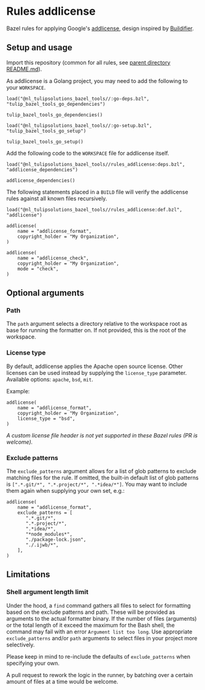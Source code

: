# Rules addlicense

Bazel rules for applying Google's [addlicense](https://github.com/google/addlicense), design inspired by
[Buildifier](https://github.com/bazelbuild/buildtools/tree/master/buildifier).

## Setup and usage

Import this repository (common for all rules, see [parent directory README.md](../README.md)).

As addlicense is a Golang project, you may need to add the following to your `WORKSPACE`.

    load("@nl_tulipsolutions_bazel_tools//:go-deps.bzl", "tulip_bazel_tools_go_dependencies")

    tulip_bazel_tools_go_dependencies()

    load("@nl_tulipsolutions_bazel_tools//:go-setup.bzl", "tulip_bazel_tools_go_setup")

    tulip_bazel_tools_go_setup()

Add the following code to the `WORKSPACE` file for addlicense itself.

    load("@nl_tulipsolutions_bazel_tools//rules_addlicense:deps.bzl", "addlicense_dependencies")

    addlicense_dependencies()

The following statements placed in a `BUILD` file will verify the addlicense rules against all known files recursively.

    load("@nl_tulipsolutions_bazel_tools//rules_addlicense:def.bzl", "addlicense")

    addlicense(
        name = "addlicense_format",
        copyright_holder = "My Organization",
    )

    addlicense(
        name = "addlicense_check",
        copyright_holder = "My Organization",
        mode = "check",
    )

## Optional arguments

### Path

The `path` argument selects a directory relative to the workspace root as base for running the formatter on.
If not provided, this is the root of the workspace.

### License type

By default, addlicense applies the Apache open source license.
Other licenses can be used instead by supplying the `license_type` parameter.
Available options: `apache`, `bsd`, `mit`.

Example:

    addlicense(
        name = "addlicense_format",
        copyright_holder = "My Organization",
        license_type = "bsd",
    )

*A custom license file header is not yet supported in these Bazel rules (PR is welcome).*

### Exclude patterns

The `exclude_patterns` argument allows for a list of glob patterns to exclude matching files for the rule.
If omitted, the built-in default list of glob patterns is `[".*.git/*", ".*.project/*", ".*idea/*"]`.
You may want to include them again when supplying your own set, e.g.:

    addlicense(
        name = "addlicense_format",
        exclude_patterns = [
           ".*.git/*",
           ".*.project/*",
           ".*idea/*",
           "*node_modules*",
           "./package-lock.json",
           "./.ijwb/*",
        ],
    )

## Limitations

### Shell argument length limit

Under the hood, a `find` command gathers all files to select for formatting based on the exclude patterns and path.
These will be provided as arguments to the actual formatter binary.
If the number of files (arguments) or the total length of it exceed the maximum for the Bash shell, the command may fail
with an error `Argument list too long`.
Use appropriate `exclude_patterns` and/or `path` arguments to select files in your project more selectively.

Please keep in mind to re-include the defaults of `exclude_patterns` when specifying your own.

A pull request to rework the logic in the runner, by batching over a certain amount of files at a time would be welcome.
